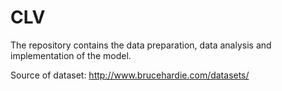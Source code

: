 # CLV
The repository contains the data preparation, data analysis and implementation of the model.

Source of dataset: http://www.brucehardie.com/datasets/
